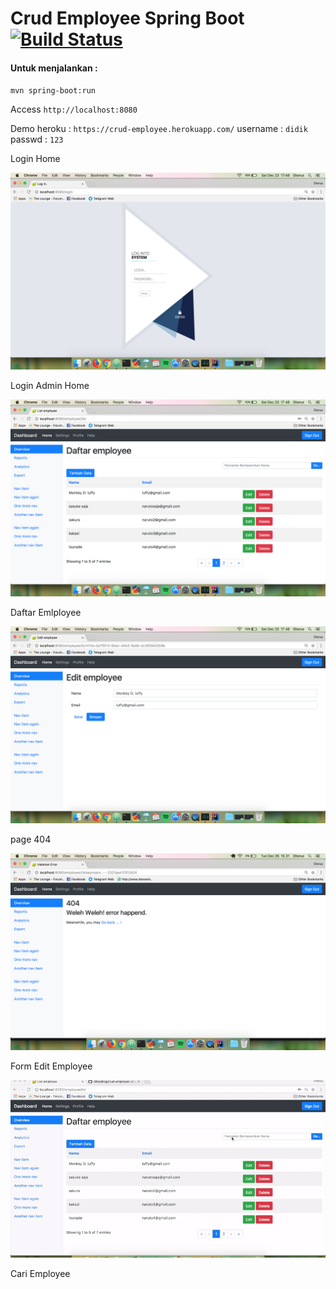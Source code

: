 # Crud Employee Spring Boot [![Build Status](https://travis-ci.org/dihardmg/crud-employee.svg?branch=master)](https://travis-ci.org/dihardmg/crud-employee)

#### Untuk menjalankan :
`mvn spring-boot:run`

Access `http://localhost:8080`

Demo heroku : `https://crud-employee.herokuapp.com/`
username : `didik`
passwd  : `123`

Login Home

![Login Home](img/login.png "Login Home Page")

Login Admin Home

![Dasbord](img/daftarEmployee.png "Daftar Emlployee")

Daftar Emlployee

![Dasbord](img/form.png "Form Emlployee")

page 404

![Dasbord](img/404.png "Form EditEmlployee")

Form Edit Employee

![Dasbord](img/cari.gif "cari")

Cari Employee
